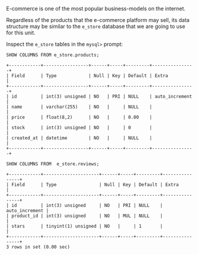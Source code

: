 E-commerce is one of the most popular business-models on the internet. 

Regardless of the products that the e-commerce platform may sell, its data structure may be similar to the `e_store` database that we are going to use for this unit. 

Inspect the `e_store` tables in the `mysql>` prompt:

`SHOW COLUMNS FROM e_store.products;`
```
+------------+-----------------+------+-----+---------+----------------+
| Field      | Type            | Null | Key | Default | Extra          |
+------------+-----------------+------+-----+---------+----------------+
| id         | int(3) unsigned | NO   | PRI | NULL    | auto_increment |
| name       | varchar(255)    | NO   |     | NULL    |                |
| price      | float(8,2)      | NO   |     | 0.00    |                |
| stock      | int(3) unsigned | NO   |     | 0       |                |
| created_at | datetime        | NO   |     | NULL    |                |
+------------+-----------------+------+-----+---------+----------------+
```

`SHOW COLUMNS FROM  e_store.reviews;`
```
+------------+---------------------+------+-----+---------+----------------+
| Field      | Type                | Null | Key | Default | Extra          |
+------------+---------------------+------+-----+---------+----------------+
| id         | int(3) unsigned     | NO   | PRI | NULL    | auto_increment |
| product_id | int(3) unsigned     | NO   | MUL | NULL    |                |
| stars      | tinyint(1) unsigned | NO   |     | 1       |                |
+------------+---------------------+------+-----+---------+----------------+
3 rows in set (0.00 sec)
```